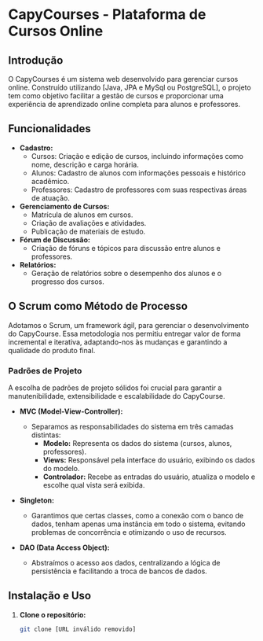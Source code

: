 # CapyCourses - Plataforma de Cursos Online

## Introdução

O CapyCourses é um sistema web desenvolvido para gerenciar cursos online. Construído utilizando [Java, JPA e MySql ou PostgreSQL], o projeto tem como objetivo facilitar a gestão de cursos e proporcionar uma experiência de aprendizado online completa para alunos e professores.

## Funcionalidades

* **Cadastro:**
    * Cursos: Criação e edição de cursos, incluindo informações como nome, descrição e carga horária.
    * Alunos: Cadastro de alunos com informações pessoais e histórico acadêmico.
    * Professores: Cadastro de professores com suas respectivas áreas de atuação.
* **Gerenciamento de Cursos:**
    * Matrícula de alunos em cursos.
    * Criação de avaliações e atividades.
    * Publicação de materiais de estudo.
* **Fórum de Discussão:**
    * Criação de fóruns e tópicos para discussão entre alunos e professores.
* **Relatórios:**
    * Geração de relatórios sobre o desempenho dos alunos e o progresso dos cursos.

## O Scrum como Método de Processo

Adotamos o Scrum, um framework ágil, para gerenciar o desenvolvimento do CapyCourse. Essa metodologia nos permitiu entregar valor de forma incremental e iterativa, adaptando-nos às mudanças e garantindo a qualidade do produto final.

### Padrões de Projeto

A escolha de padrões de projeto sólidos foi crucial para garantir a manutenibilidade, extensibilidade e escalabilidade do CapyCourse.

* **MVC (Model-View-Controller):**
  *  Separamos as responsabilidades do sistema em três camadas distintas:
      * **Modelo:** Representa os dados do sistema (cursos, alunos, professores).
      * **Views:** Responsável pela interface do usuário, exibindo os dados do modelo.
      * **Controlador:** Recebe as entradas do usuário, atualiza o modelo e escolhe qual vista será exibida.

* **Singleton:**
  * Garantimos que certas classes, como a conexão com o banco de dados, tenham apenas uma instância em todo o sistema, evitando problemas de concorrência e otimizando o uso de recursos.
* **DAO (Data Access Object):**
  *  Abstraímos o acesso aos dados, centralizando a lógica de persistência e facilitando a troca de bancos de dados.

## Instalação e Uso

1. **Clone o repositório:**
   ```bash
   git clone [URL inválido removido]
